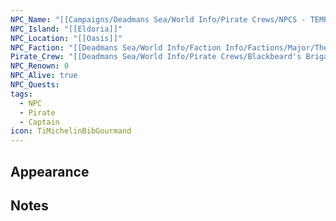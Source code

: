 ```yaml
---
NPC_Name: "[[Campaigns/Deadmans Sea/World Info/Pirate Crews/NPCS - TEMP FOLDER/Blackbeard]]"
NPC_Island: "[[Eldoria]]"
NPC_Location: "[[Oasis]]"
NPC_Faction: "[[Deadmans Sea/World Info/Faction Info/Factions/Major/The Shadow Syndicate/Saltwater Scoundrels]]"
Pirate_Crew: "[[Deadmans Sea/World Info/Pirate Crews/Blackbeard's Brigade]]"
NPC_Renown: 0
NPC_Alive: true
NPC_Quests: 
tags:
  - NPC
  - Pirate
  - Captain
icon: TiMichelinBibGourmand
---
```

## Appearance 



## Notes




